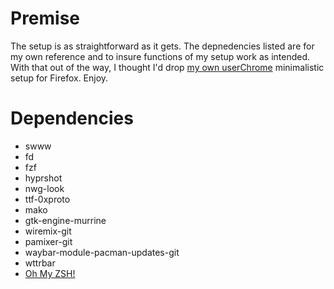 # Premise
The setup is as straightforward as it gets. The depnedencies listed are for my own reference and to insure functions of my setup work as intended.
With that out of the way, I thought I'd drop [my own userChrome](https://pastebin.com/KApHAbx5) minimalistic setup for Firefox. Enjoy.

# Dependencies

- swww
- fd
- fzf
- hyprshot
- nwg-look
- ttf-0xproto
- mako
- gtk-engine-murrine
- wiremix-git
- pamixer-git
- waybar-module-pacman-updates-git
- wttrbar
- [Oh My ZSH!](https://ohmyz.sh/)
